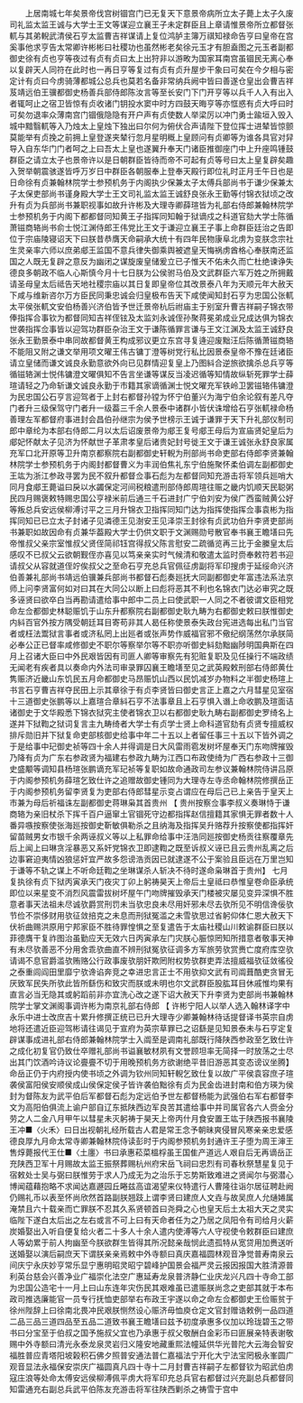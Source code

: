 <!-- { "loadSidebar": true } -->
　　上居南城七年矣景帝伐宫树锢宫门已无复天下意景帝病所立太子薨上太子久废司礼监太监王诚与大学士王文等谋迎立襄王子未定群臣且上章请惟景帝所立都督张軏与其弟輗武清侯石亨太监曹吉祥谋请上复位鸿胪主簿万祺知禄命告亨曰皇帝在宫奚事他求亨告太常卿许彬彬曰社稷功也虽然彬老矣徐元玉才有胆盍图之元玉者副都御史徐有贞也亨等夜过有贞有贞曰太上出狩非以游畋为国家耳南宫虽锢民无离心奉以复辟天人同符在此时也一再日亨等复过有贞有贞升屋步干象曰可矣在今夕相与密定计有贞曰今虏骑薄都城公总兵也莫若名备非常纳兵阙中皆曰善遂仓皇出会曹吉祥芨靖远伯王骥都御史杨善兵部侍郎陈汝言等至长安门下门开亨等以兵千人入有出入者辄呵止之宿卫皆惊有贞收诸门钥投水窦中时方四鼓天晦亨等亦恇惑有贞大呼曰时可矣勿退率众薄南宫门锢俄隐隐有开户声有贞使数人举梁厉以冲门勇士踰垣入毁入城中黯翳軏等入乃烛太上皇烛下独出曰尔何为俯伏合声请陛下登位挥士进辇皆惊颤莫能举有贞挽之前拥上皇登遂夹辇行忽月星明穊上皇顾问有贞卿等为谁各具官对舁导入自东华门门者呵之上曰吾太上皇也遂翼升奉天门诸臣推御座门中上升座鸣锺鼓群臣之请立太子也景帝许以是日朝群臣皆待而帝不可起有贞等号曰太上皇复辟矣趣入贺举朝震骇遂皆呼万岁日中群臣各朝服奉上登奉天殿行即位礼时正月壬午日也是日命徐有贞兼翰林院学士参预机务于内阁执少保兼太子太傅兵部尚书于谦少保兼太子太保吏部尚书谨身殿大学士王文司礼监太监王诚舒良张永王勤等付锦衣狱顷之改升有贞为兵部尚书兼职视事如故升许彬及大理寺卿薛瑄皆为礼部右侍郎兼翰林院学士参预机务于内阁下都都督同知黄王子指挥同知翰于狱谪戍之科道官劾大学士陈循萧镃商辂尚书俞士悦江渊侍郎王伟党比王文于谦迎立襄王子事上命群臣廷治之告即位于宗庙陵寝诏天下曰朕昔恭膺天命嗣承大统十有四年民物康阜北虏为变朕念宗社生灵亲率六师以庶弟郕王监国不意兵律失御乘舆被遮皇天悔祸虏酋格心奉朕南还监国之人既无复辟之意反为幽闭之谋旋废皇储爰立已子惟天不佑未久而亡杜绝谏诤失德良多朝政不临人心斯慎今月十七日朕为公侯驸马伯及文武群臣六军万姓之所拥戴请圣母皇太后祗告天地社稷宗庙以其日复即皇帝位其改景泰八年为天顺元年大赦天下咸与维新咨尔万方臣民同秉忠诚会归皇极布告天下咸使闻知封石亨为忠国公张軏太平侯张軏文安伯杨善兴济伯皆予世迁景帝杭后祔庙主于别室升曹吉祥嗣子锦衣带俸指挥合事钦为都督同知吉祥侄铉及太监刘永诚侄孙聚蒋冕弟成业兄成达俱为锦衣世袭指挥佥事皆以迎驾功群臣杂治王文于谦陈循罪言谦与王文江渊及太监王诚舒良张永王勤景泰中串同故都督黄王构成邪议更立东宫寻复逄迎废黜汪后陈循萧镃商辂不能阻又附之谦文举用项文曜王伟古镛丁澄等树党行私比因景泰皇帝不豫在廷诸臣请立皇储而谦文诚良永勤意欲外向已见群情迎复皇上乃图紏合逆旅欲擒杀总兵亨等循镃辂渊士悦伟镛澄文曜俱知不告言坐谦等谋反当凌迟循等知情故纵斩死罪学士薛瑄请轻之乃命斩谦文诚良永勤于市籍其家谪循渊士悦文曜充军铁岭卫罢镃辂伟镛澄为民忠国公石亨言迎驾者于上封右都督孙镗为怀宁伯董兴为海宁伯余论叙有差凡夺门者升三级保驾守门者升一级葢三千余人景泰中诸群小皆伏诛增给石亨张軏禄命杨善理左军都督府事进封会昌伯孙继宗为侯予世榜示王诚于谦罪于天下升礼部仪制司郎中章纶为本部右侍郎二月以太后诏废景帝为郕王复号郕王母后为宣庙贤妃皇后为郕妃怀献太子见济为怀献世子革肃孝皇后诸贵妃封号徙王文于谦王诚张永舒良家属充军口北开原等卫升南京都察院右副都御史轩輗为刑部尚书命吏部右侍郎李贤兼翰林院学士参预机务于内阁封都督曹义为丰润伯焦礼东宁伯施聚怀柔伯调左副都御史王竑为浙江参政寻罢为民不叙升都督佥事石彪为左都督同知充游击将军领兵廵哨大同月食郕王薨谥曰戾以水蠲保定河间税粮遣刑部侍郎周瑄往赈之畿内饥顺天民聪粥民四月赐褒敕特赐忠国公亨禄米前后通三千石进封广宁伯刘安为侯广西蛮贼黄公好等叛总兵安远侯柳溥讨平之三月升锦衣卫指挥同知门达为指挥使指挥佥事袁彬为指挥同知已已立太子封诸子见潾德王见澍安王见泽崇王封徐有贞武功伯升李贤吏部尚书兼职如故因命有贞兼华葢殿大学士仍供文职于文渊赐勋号散官奉书襄王瞻墡曰先帝惟叔父亲宗室惟叔父贤侄简祁钰宫得叔父陈言慰安二疏循览再三比于金縢皇太后感叹不已叔父云欲朝觐侄亦喜见以笃亲亲实时气候清和敬遣太监时赍奉敕符若书迎请叔父从容就道侄竚俟叔父之至命石亨充总兵官佩征虏副将军印搜虏于延绥命兴济伯善兼礼部尚书靖远伯骥兼兵部尚书都督石彪奏廵抚大同副都御史年富违法系法京师上问李贤富何如对曰其在大同公以断上曰彪将恶其不利也名锦衣门达必审究之既多诬贤曰欲卒白当再勘请遣给事中郎中二员上曰使武职一人同之不者彼谓文臣相党命左佥都御史林聪赈饥于山东升都察院右副都御史耿九畴为右都御史敕曰朕惟御史内紏百官外按方隅受朝廷耳目寄苟非其人曷任称使景泰失政台宪进选每出私门当官者或枉法鬻狱言事者或济私罔上出廵者或张声势作威福官邪不儆纪纲荡然尔承朕简必奉公正已督率咸修御史不职尔等察举尔等不职亦听御史紏劾黜幽陟明国典斯在四月上召诸大臣曰中外民艰皆因有司匪人卿等审察先有犯赃复职及见任操行不端政绩无闻老有疾者具以奏命内外法司审录罪囚襄王瞻墡至见之武英殿敕刑部右侍郎黄仕隽赈济近畿山东饥民五月命都御史马昂赈饥山西以民饥减岁办物料之半御史杨瑄上书言石亨曹吉祥夺民田上示其章徐于有贞李贤皆曰御史言正上嘉之六月彗星见室宿十三道御史张鹏等以上嘉瑄合章紏石亨不法事章且上石亨惧入谮上命收鹏及瑄面诘诸御史于文华殿悉下锦衣狱究主使者锦衣卫以右都御史耿九畴右副都御史罗绮名上遂并下狱鞫之狱词复言主九畴绮者大学士有贞学士贤上命科道官劾有贞贤专擅威权排斥勋旧并下狱复命吏部核御史给事中年二十五以上者留任事三十五以下皆外调之于是给事中玘御史祯等四十余人并得调是日大风雷雨雹发树坏屋奉天门东吻牌摧毁乃降有贞为广东右参政贤为福建右参政九畴为江西口布政使绮为广西右参政十三御史盛颙等调知县杨瑄张鹏谪充军玘祯等复职如故命通政司左参议兼翰林院侍讲吕原于内阁参预机务薛瑄乞致仕许之追赠故御史锺同为大理寺左寺丞命翰林院修撰岳正于内阁参预机务留李贤复为吏部右侍郎彗星示变占谓应在母后己已上亲告于皇天上市兼为母后祈福诛左副都御史蒋琳枭其首贵州 【 贵州按察佥事李叔义奏琳恃于谦商辂为亲旧杖杀下挥千百户逼窜土官锢死守边都指挥赵信擅籍其家惧无罪者数十人番异嗾按察使张海廵按御史靳敏俱勒杀之且纳海及指挥吴升赂荐升按察使都指挥奸留苗贼男女市银千余两诬叔义等以上私罪命给事中汪浩同廵按御史杨贡往察覆章先后上闻上曰琳贪淫暴恶又系奸党锦衣卫即逮鞫之既至诉叔义诬已且云贵州乱离之后边事窘迫夷情凶狼惩奸宜严故多怨谤浩贡因已就逮遂不公于案验且臣远在万里岂知于谦等不轨之谋上不听命廷鞫之坐琳谋杀人斩决不待时遂命枭琳首于贵州】 七月复执徐有贞下狱丙寅承天门夜灾丁卯上躬祷昊天上帝后土皇祗曰恭惟皇卷命臣承统即位以来星变不消烈风震雷拔树坏屋午门吻牌摧毁承天门楼被灾屡见变异深惧不胜意者事天法祖未尽诚欤爵赏刑罚未当欤忠良未尽用奸邪未尽去欤所见不明信谗佞欤节俭不崇侈财用欤征敛掊克之未息而刑狱冤滥之未雪欤思过省躬仰体仁恩大赦天下伏祈曲赐洪原用宁邦家臣不胜待罪惶惧之至复遣告于太庙社稷山川敕谕群臣曰朕以菲德膺干复祚图治虽勤应天无效六日丙寅承左门灾朕心脤惊罔知所措意者敬事天神有未尽欤善恶不分用舍乖欤曲直不辨刑狱冤欤征调多方军旅劳欤赏赉亡度府库空欤请谒不息官爵滥欤贿赂公行政事废欤朋奸欺罔附权势欤群吏弄法擅威福欤征敛徭役之泰重闾阎田里靡宁欤谗谄奔竞之幸进忠言正士不用欤抑文武有司阘葺酷吏贪冒无厌致军民失所欤此皆所繇伤和致灾而朕或未明也尔文武群臣股肱耳目休戚惟均果有直言必当无隐其或躬蹈前非亦宜洗心改之遂下诏大赦天下升李贤为吏部尚书兼翰林院学士掌文渊阁事调许彬为南京礼部右侍郎 【 许彬宁阳人以举人选入翰林译字中永乐中进士改庶吉十累升修撰正统已已升大理寺少卿兼翰林待话提督译书英宗自虏地将还遣近臣迎驾彬请往谒见于宣府为英宗草罪已之诏繇是见知景泰未与石亨定复辟谋事成进礼部右侍郎兼翰林院学士入阘至是调南礼部既行降陕西参政至乞致仕许之成化初复官仍致仕卒赠礼部尚书谥襄敏材夙有文誉顾坦率无简择一时放荡之士尽出其门饮酒吟诗议论亹亹不切于用晚预机务方欲谢绝平昔旧游恶其变态谤议坐腾】 命岳正仍于内府授内使书顷之外调为钦州同知轩輗乞致仕复以故广平侯袁容庶子瑄袭侯富阳侯安顺侯成山侯保定侯子皆许袭伯黜徐有贞为民金齿进封南和伯方瑛为侯封为督陈友为武平伯后军都督石彪为定远伯予世左都督杨能为武强伯右军右都督李文为高阳伯俱流上谕户部自辽东抵陕西边军良苦其遣给事中并司属官各六人赍金分劳之人二金八月甲午以彗星未灭躬祷于昊天上帝丙什月食安置王竑于陕西报书襄陵王冲■〈火禾〉曰日出视朝礼经所载古人君是常王念予朝昧爽侵冒风寒亲亲忠爱感德良厚九月命太常寺卿兼翰林院侍读彭时于内阁参预机务封通许王子堕为周王渖王售焞薨报代王仕■〈土廛〉书曰承惠菘菜榲桴虽王国隹产道远人艰自后无再谪岳正充陕西卫军十月赐故太监王振祭葬赐杭州府宋岳飞祠曰忠烈有司春秋祭慧星复见于宿敕处士吴与弼曰朕惟劳于求人乃成无为之治乐于忘势斯致难进之贤闻尔与弼潜心博闻蕴藉抱略不求闻达嘉遯园丘睠兹高谊渴望来仪特遣行人曹隆往诣尔居征聘赴阙仍赐礼币以表至怀尚欣然首路副朕翘跂上谓李贤曰建庶人文垚与故吴庶人允熥婘属淹禁且六十载亲而亡罪朕不忍其久系贤顿首曰尧舜之心也皇天后土太祖大天之灵实临陛下遂白太后出之左右或言不可上曰有天命者任为之乃居之凤阳令有司给月火薪炭婚娶出入听自便复给火者二十多人十余人遣内使溥等六人守视使令敕群臣曰建庶人等幼累于前人拘幽至今朕欲群生皆得其所况懿亲哉悯此遗孤特从宽贷用加赉送听送婚娶以演后嗣庶天下谓朕亲亲焉敕中外寺额曰真庆嘉福圆林观音净觉普寿南泉云间庆宁永庆妙亨常乐显宁惠明昭灵昭宁碧峰护国景会福严灵云报因报国大胜清源普利英台慈会兴善净业广福崇化法空广惠延寿龙泉普济静仁业庆龙兴凡四十寺命工部为忠国公造宅十一月上曰山东连年灾伤民其艰难虽已遣赈朕尚念之吏部其就于本布政司推选廉能官一员专行抚恤吏部举右布政王宇遂以命之命左佥都御史王俭赈贫于徐州陛辞上曰徐南北畏冲民艰朕恻然设心赈济毋恤庾仓定文官封赠诰敕例一品四道二品三品三道四品至五品二道致书襄王瞻墡曰兹予初度承惠多仪加以玲珑碧玉之带书曰分宝至于伯叔之国予施叔父宜也乃承惠于叔父敬酬白金彩币曰匪展亲特表谢敬赐中外寺额曰清光永泰龙泉灵岩归义隆安地藏重熙法幢延供华光普陀大云海会智安福胜普应青塔阳坡榖积石佛夕照普安通法普仁嘉福法宁开化大宁法宝罔极永峯圆广观音显法永福保安崇庆广福圆真凡四十寺十二月封曹吉祥嗣子左都督钦为昭武伯虏寇庄浪等处命太傅安远侯柳溥佩平虏大将军印充总兵官右都督过兴充副总兵都督同知雷通充右副总兵武平伯陈友充游击将军往陕西剿杀之祷雪于宫中 
